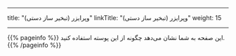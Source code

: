 
---
title: "وپرایزر (تبخیر ساز دستی)"
linkTitle: "وپرایزر (تبخیر ساز دستی)"
weight: 15

---

{{% pageinfo %}}
این صفحه به شما نشان می‌دهد چگونه از این پوسته استفاده کنید.
{{% /pageinfo %}}


